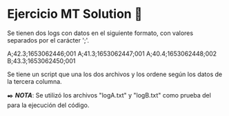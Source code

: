 # Ejercicio MT Solution 🚀

Se tienen dos logs con datos en el siguiente formato, con valores separados por el carácter ';'. 

A;42.3;1653062446;001
A;41.3;1653062447;001
A;40.4;1653062448;002
B;43.3;1653062450;001

Se tiene un script que una los dos archivos y los ordene según los datos de la tercera columna.

✒️
**_NOTA_**: Se utilizó los archivos "logA.txt" y "logB.txt" como prueba del para la ejecución del código.
